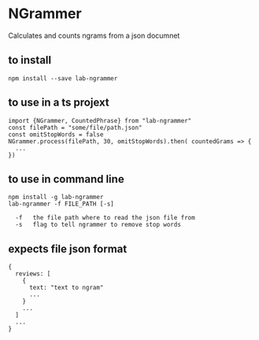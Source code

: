 # NGrammer

Calculates and counts ngrams from a json documnet

## to install

`npm install --save lab-ngrammer`

## to use in a ts projext

```
import {NGrammer, CountedPhrase} from "lab-ngrammer"
const filePath = "some/file/path.json"
const omitStopWords = false
NGrammer.process(filePath, 30, omitStopWords).then( countedGrams => {
  ...
})
```

## to use in command line


```
npm install -g lab-ngrammer
lab-ngrammer -f FILE_PATH [-s]
```

```
  -f   the file path where to read the json file from
  -s   flag to tell ngrammer to remove stop words
```

## expects file json format 

```
{
  reviews: [
    { 
      text: "text to ngram"
      ...
    }
    ...
  ]
  ...
}
```
